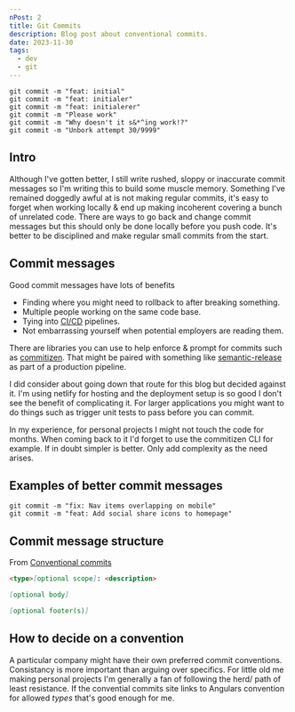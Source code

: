 ```yaml
---
nPost: 2
title: Git Commits
description: Blog post about conventional commits.
date: 2023-11-30
tags:
  - dev
  - git
---
```


```git
git commit -m "feat: initial"
git commit -m "feat: initialer"
git commit -m "feat: initialerer"
git commit -m "Please work"
git commit -m "Why doesn't it s&*^ing work!?"
git commit -m "Unbork attempt 30/9999"
```

## Intro

Although I've gotten better, I still write rushed, sloppy or inaccurate commit messages so I'm writing this to build some muscle memory. Something I've remained doggedly awful at is not making regular commits, it's easy to forget when working locally & end up making incoherent covering a bunch of unrelated code. There are ways to go back and change commit messages but this should only be done locally before you push code. It's better to be disciplined and make regular small commits from the start.

## Commit messages

Good commit messages have lots of benefits

- Finding where you might need to rollback to after breaking something.
- Multiple people working on the same code base.
- Tying into [CI/CD](https://resources.github.com/ci-cd/) pipelines.
- Not embarrassing yourself when potential employers are reading them.

There are libraries you can use to help enforce & prompt for commits such as [commitizen](https://www.npmjs.com/package/commitizen). That might be paired with something like [semantic-release](https://www.npmjs.com/package/semantic-release) as part of a production pipeline.

I did consider about going down that route for this blog but decided against it. I'm using netlify for hosting and the deployment setup is so good I don't see the benefit of complicating it. For larger applications you might want to do things such as trigger unit tests to pass before you can commit.

In my experience, for personal projects I might not touch the code for months. When coming back to it I'd forget to use the commitizen CLI for example. If in doubt simpler is better. Only add complexity as the need arises.

## Examples of better commit messages

```git
git commit -m "fix: Nav items overlapping on mobile"
git commit -m "feat: Add social share icons to homepage"
```

## Commit message structure

From [Conventional commits](https://www.conventionalcommits.org/en/v1.0.0/)

```markdown
<type>[optional scope]: <description>

[optional body]

[optional footer(s)]
```

## How to decide on a convention

A particular company might have their own preferred commit conventions. Consistancy is more important than arguing over specifics. For little old me making personal projects I'm generally a fan of following the herd/ path of least resistance. If the convential commits site links to Angulars convention for allowed _types_ that's good enough for me.
